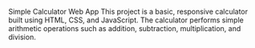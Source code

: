 Simple Calculator Web App
This project is a basic, responsive calculator built using HTML, CSS, and JavaScript.
The calculator performs simple arithmetic operations such as addition, subtraction, multiplication, and division.
